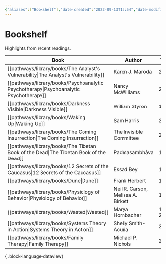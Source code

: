 ```yaml
---
{"aliases":["Bookshelf"],"date-created":"2022-09-13T13:54","date-modified":"2023-10-13T21:43","dg-publish":true,"tags":["map"],"title":"Bookshelf","up":[["+home"]],"permalink":"/pathways/bookshelf/","dgPassFrontmatter":true}
---
```



# Bookshelf

Highlights from recent readings.

| Book                                                                                     | Author                             | Year       |
| ---------------------------------------------------------------------------------------- | ---------------------------------- | ---------- |
| [[pathways/library/books/The Analyst's Vulnerability\|The Analyst's Vulnerability]]   | Karen J. Maroda                    | 2020       |
| [[pathways/library/books/Psychoanalytic Psychotherapy\|Psychoanalytic Psychotherapy]] | Nancy McWilliams                   | 2004       |
| [[pathways/library/books/Darkness Visible\|Darkness Visible]]                         | William Styron                     | 1990       |
| [[pathways/library/books/Waking Up\|Waking Up]]                                       | Sam Harris                         | 2014       |
| [[pathways/library/books/The Coming Insurrection\|The Coming Insurrection]]           | The Invisible Committee            | 2009       |
| [[pathways/library/books/The Tibetan Book of the Dead\|The Tibetan Book of the Dead]] | Padmasambhāva                      | 1994       |
| [[pathways/library/books/12 Secrets of the Caucasus\|12 Secrets of the Caucasus]]     | Essad Bey                          | 1930       |
| [[pathways/library/books/Dune\|Dune]]                                                 | Frank Herbert                      | 1965       |
| [[pathways/library/books/Physiology of Behavior\|Physiology of Behavior]]             | Neil R. Carson, Melissa A. Birkett | 1930       |
| [[pathways/library/books/Wasted\|Wasted]]                                             | Marya Hornbacher                   | 1998, 2014 |
| [[pathways/library/books/Systems Theory in Action\|Systems Theory in Action]]         | Shelly Smith-Acuña                 | 2011       |
| [[pathways/library/books/Family Therapy\|Family Therapy]]                             | Michael P. Nichols                 | 2017       |

{ .block-language-dataview}
